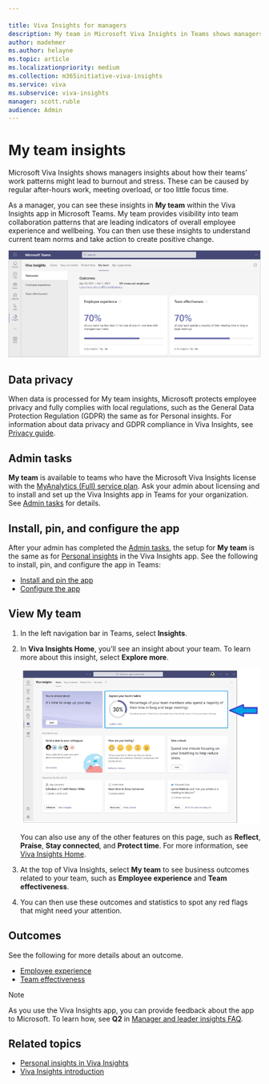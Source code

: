 ```yaml
---

title: Viva Insights for managers
description: My team in Microsoft Viva Insights in Teams shows managers their team collaboration patterns
author: madehmer
ms.author: helayne
ms.topic: article
ms.localizationpriority: medium 
ms.collection: m365initiative-viva-insights
ms.service: viva
ms.subservice: viva-insights
manager: scott.ruble
audience: Admin
---
```


# My team insights

Microsoft Viva Insights shows managers insights about how their teams’ work patterns might lead to burnout and stress. These can be caused by regular after-hours work, meeting overload, or too little focus time.

As a manager, you can see these insights in **My team** within the Viva Insights app in Microsoft Teams. My team provides visibility into team collaboration patterns that are leading indicators of overall employee experience and wellbeing. You can then use these insights to understand current team norms and take action to create positive change.

![My team page](../images/wpa/use/viva-myteam.png)

## Data privacy

When data is processed for My team insights, Microsoft protects employee privacy and fully complies with local regulations, such as the General Data Protection Regulation (GDPR) the same as for Personal insights. For information about data privacy and GDPR compliance in Viva Insights, see [Privacy guide](../personal/teams/viva-teams-app-privacy.md).  

## Admin tasks

**My team** is available to teams who have the Microsoft Viva Insights license with the [MyAnalytics (Full) service plan](../personal/overview/plans-environments.md). Ask your admin about licensing and to install and set up the Viva Insights app in Teams for your organization. See [Admin tasks](../setup/myteam-admin.md) for details.

## Install, pin, and configure the app

After your admin has completed the [Admin tasks](../setup/myteam-admin.md), the setup for **My team** is the same as for [Personal insights](../personal/teams/viva-teams-app.md) in the Viva Insights app. See the following to install, pin, and configure the app in Teams:

* [Install and pin the app](../personal/teams/viva-teams-app-install.md)
* [Configure the app](../personal/teams/viva-teams-app-settings.md)

## View My team

1. In the left navigation bar in Teams, select **Insights**.
2. In **Viva Insights Home**, you’ll see an insight about your team. To learn more about this insight, select **Explore more**.

   ![Insights Home page.](../images/wpa/use/home-mgr.png)

   You can also use any of the other features on this page, such as **Reflect**, **Praise**, **Stay connected**, and **Protect time**. For more information, see [Viva Insights Home](/insights/viva-insights-home).

3. At the top of Viva Insights, select **My team** to see business outcomes related to your team, such as **Employee experience** and **Team effectiveness**.
4. You can then use these outcomes and statistics to spot any red flags that might need your attention.  

## Outcomes

See the following for more details about an outcome.

* [Employee experience](team-experience.md)
* [Team effectiveness](team-effectiveness.md)

>[!Note]
>As you use the Viva Insights app, you can provide feedback about the app to Microsoft. To learn how, see **Q2** in [Manager and leader insights FAQ](my-team-faq.md).

## Related topics

* [Personal insights in Viva Insights](/insights/teams-app)
* [Viva Insights introduction](viva-insights-intro.md)
